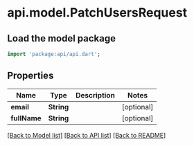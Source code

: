 # api.model.PatchUsersRequest

## Load the model package
```dart
import 'package:api/api.dart';
```

## Properties
Name | Type | Description | Notes
------------ | ------------- | ------------- | -------------
**email** | **String** |  | [optional] 
**fullName** | **String** |  | [optional] 

[[Back to Model list]](../README.md#documentation-for-models) [[Back to API list]](../README.md#documentation-for-api-endpoints) [[Back to README]](../README.md)


